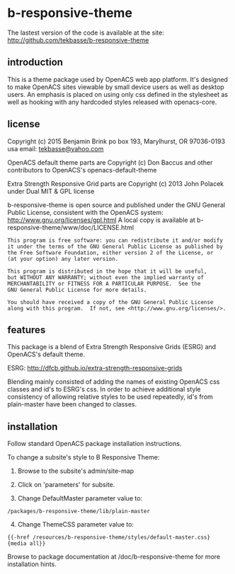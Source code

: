 b-responsive-theme
====================

The lastest version of the code is available at the site:
 http://github.com/tekbasse/b-responsive-theme

introduction
------------

This is a theme package used by OpenACS web app platform.
It's designed to make OpenACS sites viewable by small device users as well as desktop users.
An emphasis is placed on using only css defined in the stylesheet as
well as hooking with any hardcoded styles released with openacs-core.

license
-------
Copyright (c) 2015 Benjamin Brink
po box 193, Marylhurst, OR 97036-0193 usa
email: tekbasse@yahoo.com

OpenACS default theme parts are 
Copyright (c) Don Baccus and other contributors to OpenACS's openacs-default-theme

Extra Strength Responsive Grid parts are 
Copyright (c) 2013 John Polacek under Dual MIT & GPL license

b-responsive-theme is open source and published under the GNU General Public License, 
consistent with the OpenACS system: http://www.gnu.org/licenses/gpl.html
A local copy is available at b-responsive-theme/www/doc/LICENSE.html

    This program is free software: you can redistribute it and/or modify
    it under the terms of the GNU General Public License as published by
    the Free Software Foundation, either version 2 of the License, or
    (at your option) any later version.

    This program is distributed in the hope that it will be useful,
    but WITHOUT ANY WARRANTY; without even the implied warranty of
    MERCHANTABILITY or FITNESS FOR A PARTICULAR PURPOSE.  See the
    GNU General Public License for more details.

    You should have received a copy of the GNU General Public License
    along with this program.  If not, see <http://www.gnu.org/licenses/>.

features
--------

This package is a blend of Extra Strength Responsive Grids 
(ESRG) and OpenACS's default theme.

ESRG: http://dfcb.github.io/extra-strength-responsive-grids

Blending mainly consisted of adding the names of existing OpenACS css classes and id's to ESRG's css.
In order to achieve additional style consistency of allowing relative styles to be used repeatedly, 
id's from plain-master have been changed to classes.


installation
------------
Follow standard OpenACS package installation instructions.

To change a subsite's style to B Responsive Theme:

 1. Browse to the subsite's admin/site-map

 2. Click on 'parameters' for subsite.

 3. Change DefaultMaster parameter value to:
```
/packages/b-responsive-theme/lib/plain-master
```
 4. Change ThemeCSS parameter value to:

```
{{-href /resources/b-responsive-theme/styles/default-master.css} {media all}}
```
Browse to package documentation at /doc/b-responsive-theme for more installation hints.



